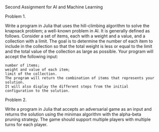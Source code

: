 Second Assignment for AI and Machine Learning

Problem 1.

Write a program in Julia that uses the hill-climbing algorithm to solve the knapsack problem; a well-known problem in AI. It is generally defined as follows. Consider a set of items, each with a weight and a value, and a collection with a limit. The goal is to determine the number of each item to include in the collection so that the total weight is less or equal to the limit and the total value of the collection as large as possible. Your program will accept the following input:

    number of items;
    weight and value of each item;
    limit of the collection. 
    The program will return the combination of items that represents your solution. 
    It will also display the different steps from the initial configuration to the solution.

Problem 2.

Write a program in Julia that accepts an adversarial game as an input and returns the solution using the minimax algorithm with the alpha-beta pruning strategy. The game should support multiple players with multiple turns for each player.
